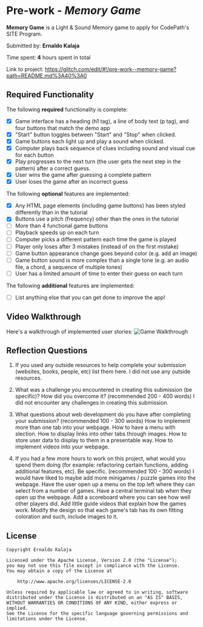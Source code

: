 # Pre-work - *Memory Game*

**Memory Game** is a Light & Sound Memory game to apply for CodePath's SITE Program. 

Submitted by: **Ernaldo Kalaja**

Time spent: **4** hours spent in total

Link to project: https://glitch.com/edit/#!/pre-work--memory-game?path=README.md%3A40%3A0

## Required Functionality

The following **required** functionality is complete:

* [x] Game interface has a heading (h1 tag), a line of body text (p tag), and four buttons that match the demo app
* [x] "Start" button toggles between "Start" and "Stop" when clicked. 
* [x] Game buttons each light up and play a sound when clicked. 
* [x] Computer plays back sequence of clues including sound and visual cue for each button
* [x] Play progresses to the next turn (the user gets the next step in the pattern) after a correct guess. 
* [x] User wins the game after guessing a complete pattern
* [x] User loses the game after an incorrect guess

The following **optional** features are implemented:

* [x] Any HTML page elements (including game buttons) has been styled differently than in the tutorial
* [x] Buttons use a pitch (frequency) other than the ones in the tutorial
* [ ] More than 4 functional game buttons
* [ ] Playback speeds up on each turn
* [ ] Computer picks a different pattern each time the game is played
* [ ] Player only loses after 3 mistakes (instead of on the first mistake)
* [ ] Game button appearance change goes beyond color (e.g. add an image)
* [ ] Game button sound is more complex than a single tone (e.g. an audio file, a chord, a sequence of multiple tones)
* [ ] User has a limited amount of time to enter their guess on each turn

The following **additional** features are implemented:

- [ ] List anything else that you can get done to improve the app!

## Video Walkthrough

Here's a walkthrough of implemented user stories:
<img src='web_mg.gif' title='Game Walkthrough' width='' alt='Game Walkthrough' />


## Reflection Questions
1. If you used any outside resources to help complete your submission (websites, books, people, etc) list them here. 
I did not use any outside resources.

2. What was a challenge you encountered in creating this submission (be specific)? How did you overcome it? (recommended 200 - 400 words) 
I did not encounter any challenges in creating this submission.

3. What questions about web development do you have after completing your submission? (recommended 100 - 300 words) 
How to implement more than one tab into your webpage. How to have a menu with slection. How to display links into other tabs through images. How to store user data to 
display to them in a presentable way. How to implement videos into your webpage.

4. If you had a few more hours to work on this project, what would you spend them doing (for example: refactoring certain functions, adding additional features, etc). Be specific. (recommended 100 - 300 words) 
I would have liked to maybe add more minigames / puzzle games into the webpage. Have the user open up a menu on the top left where they can select from a number of games.
Have a central terminal tab when they open up the webpage. Add a scoreboard where you can see how well other players did. Add little guide videos that explain how the games work.
Modify the design so that each game's tab has its own fitting coloration and such, include images to it.



## License

    Copyright Ernaldo Kalaja

    Licensed under the Apache License, Version 2.0 (the "License");
    you may not use this file except in compliance with the License.
    You may obtain a copy of the License at

        http://www.apache.org/licenses/LICENSE-2.0

    Unless required by applicable law or agreed to in writing, software
    distributed under the License is distributed on an "AS IS" BASIS,
    WITHOUT WARRANTIES OR CONDITIONS OF ANY KIND, either express or implied.
    See the License for the specific language governing permissions and
    limitations under the License.
